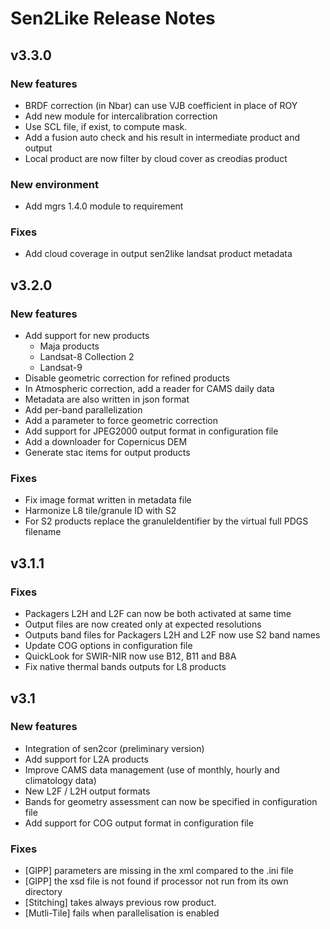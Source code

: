 # Sen2Like Release Notes

## v3.3.0

### New features

* BRDF correction (in Nbar) can use VJB coefficient in place of ROY
* Add new module for intercalibration correction
* Use SCL file, if exist, to compute mask.
* Add a fusion auto check and his result in intermediate product and output
* Local product are now filter by cloud cover as creodias product

### New environment

* Add mgrs 1.4.0 module to requirement

### Fixes

* Add cloud coverage in output sen2like landsat product metadata

## v3.2.0

### New features

* Add support for new products
    * Maja products
    * Landsat-8 Collection 2
    * Landsat-9
* Disable geometric correction for refined products
* In Atmospheric correction, add a reader for CAMS daily data
* Metadata are also written in json format
* Add per-band parallelization
* Add a parameter to force geometric correction
* Add support for JPEG2000 output format in configuration file
* Add a downloader for Copernicus DEM
* Generate stac items for output products

### Fixes

* Fix image format written in metadata file
* Harmonize L8 tile/granule ID with S2
* For S2 products replace the granuleIdentifier by the virtual full PDGS filename

## v3.1.1

### Fixes

* Packagers L2H and L2F can now be both activated at same time
* Output files are now created only at expected resolutions
* Outputs band files for Packagers L2H and L2F now use S2 band names
* Update COG options in configuration file
* QuickLook for SWIR-NIR now use B12, B11 and B8A
* Fix native thermal bands outputs for L8 products

## v3.1

### New features

* Integration of sen2cor (preliminary version)
* Add support for L2A products
* Improve CAMS data management (use of monthly, hourly and climatology data)
* New L2F / L2H output formats
* Bands for geometry assessment can now be specified in configuration file
* Add support for COG output format in configuration file

### Fixes

* [GIPP] parameters are missing in the xml compared to the .ini file
* [GIPP] the xsd file is not found if processor not run from its own directory
* [Stitching] takes always previous row product.
* [Mutli-Tile] fails when parallelisation is enabled

